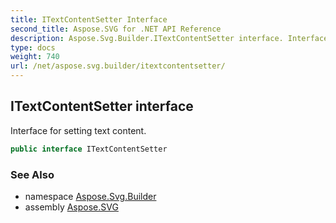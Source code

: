 ```yaml
---
title: ITextContentSetter Interface
second_title: Aspose.SVG for .NET API Reference
description: Aspose.Svg.Builder.ITextContentSetter interface. Interface for setting text content
type: docs
weight: 740
url: /net/aspose.svg.builder/itextcontentsetter/
---
```

## ITextContentSetter interface

Interface for setting text content.

```csharp
public interface ITextContentSetter
```

### See Also

* namespace [Aspose.Svg.Builder](../../aspose.svg.builder/)
* assembly [Aspose.SVG](../../)
